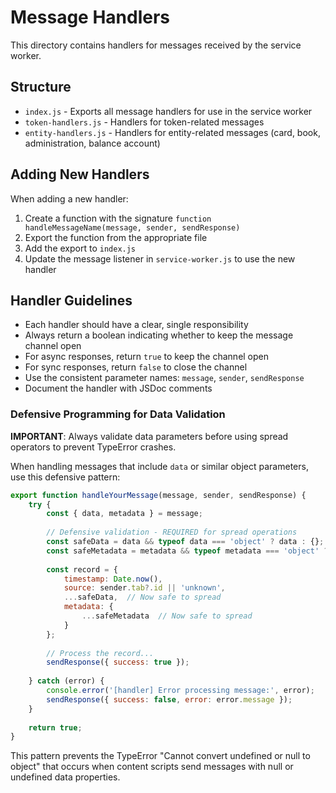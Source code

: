 # Message Handlers

This directory contains handlers for messages received by the service worker.

## Structure

- `index.js` - Exports all message handlers for use in the service worker
- `token-handlers.js` - Handlers for token-related messages
- `entity-handlers.js` - Handlers for entity-related messages (card, book, administration, balance account)

## Adding New Handlers

When adding a new handler:

1. Create a function with the signature `function handleMessageName(message, sender, sendResponse)`
2. Export the function from the appropriate file
3. Add the export to `index.js`
4. Update the message listener in `service-worker.js` to use the new handler

## Handler Guidelines

- Each handler should have a clear, single responsibility
- Always return a boolean indicating whether to keep the message channel open
- For async responses, return `true` to keep the channel open
- For sync responses, return `false` to close the channel
- Use the consistent parameter names: `message`, `sender`, `sendResponse`
- Document the handler with JSDoc comments

### Defensive Programming for Data Validation

**IMPORTANT**: Always validate data parameters before using spread operators to prevent TypeError crashes.

When handling messages that include `data` or similar object parameters, use this defensive pattern:

```javascript
export function handleYourMessage(message, sender, sendResponse) {
    try {
        const { data, metadata } = message;
        
        // Defensive validation - REQUIRED for spread operations
        const safeData = data && typeof data === 'object' ? data : {};
        const safeMetadata = metadata && typeof metadata === 'object' ? metadata : {};
        
        const record = {
            timestamp: Date.now(),
            source: sender.tab?.id || 'unknown',
            ...safeData,  // Now safe to spread
            metadata: {
                ...safeMetadata  // Now safe to spread
            }
        };
        
        // Process the record...
        sendResponse({ success: true });
        
    } catch (error) {
        console.error('[handler] Error processing message:', error);
        sendResponse({ success: false, error: error.message });
    }
    
    return true;
}
```

This pattern prevents the TypeError "Cannot convert undefined or null to object" that occurs when content scripts send messages with null or undefined data properties.
